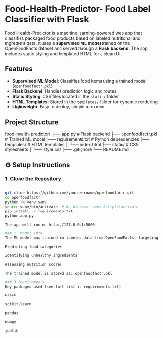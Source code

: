 # Food-Health-Predictor- Food Label Classifier with Flask

Food-Health-Predictor is a machine learning-powered web app that classifies packaged food products based on labeled nutritional and ingredient data. It uses a **supervised ML model** trained on the OpenFoodFacts dataset and served through a **Flask backend**. The app includes static styling and templated HTML for a clean UI.

## Features

- **Supervised ML Model**: Classifies food items using a trained model (`openfoodfactr.pkl`)
- **Flask Backend**: Handles prediction logic and routes
- **Static Styling**: CSS files located in the `static/` folder
- **HTML Templates**: Stored in the `templates/` folder for dynamic rendering
- **Lightweight**: Easy to deploy, simple to extend

## Project Structure
food-health-predictor/
├── app.py # Flask backend
├── openfoodfactr.pkl # Trained ML model
├── requirements.txt # Python dependencies
├── templates/ # HTML templates
│ └── index.html
├── static/ # CSS stylesheets
│ └── style.css
├── .gitignore
└── README.md

## ⚙️ Setup Instructions

### 1. Clone the Repository
```bash

git clone https://github.com/yourusername/openfoodfactr.git
cd openfoodfactr
python -m venv venv
source venv/bin/activate  # On Windows: venv\Scripts\activate
pip install -r requirements.txt
python app.py

The app will run on http://127.0.0.1:5000

### 2. Model Info
The ML model was trained on labeled data from OpenFoodFacts, targeting classification tasks such as:

Predicting food categories

Identifying unhealthy ingredients

Assessing nutrition scores

The trained model is stored as: openfoodfactr.pkl

### 3.Requirements
Key packages used (see full list in requirements.txt):

Flask

scikit-learn

pandas

numpy

joblib
